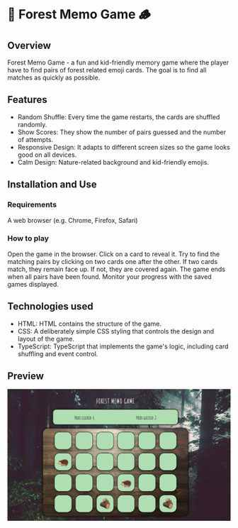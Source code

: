# 🦔 Forest Memo Game 🪵
## Overview ##
Forest Memo Game - a fun and kid-friendly memory game where the player have to find pairs of forest related emoji cards. The goal is to find all matches as quickly as possible.

## Features ##
- Random Shuffle: Every time the game restarts, the cards are shuffled randomly.
- Show Scores: They show the number of pairs guessed and the number of attempts.
- Responsive Design: It adapts to different screen sizes so the game looks good on all devices.
- Calm Design: Nature-related background and kid-friendly emojis.

## Installation and Use ##
### Requirements ###
A web browser (e.g. Chrome, Firefox, Safari)

### How to play ###
Open the game in the browser.
Click on a card to reveal it.
Try to find the matching pairs by clicking on two cards one after the other.
If two cards match, they remain face up. If not, they are covered again.
The game ends when all pairs have been found.
Monitor your progress with the saved games displayed.

## Technologies used ##
- HTML: HTML contains the structure of the game.
- CSS: A deliberately simple CSS styling that controls the design and layout of the game.
- TypeScript: TypeScript that implements the game's logic, including card shuffling and event control.

## Preview ##
![screenshot](./src/assets/img/screenshot-forest-memo.png)